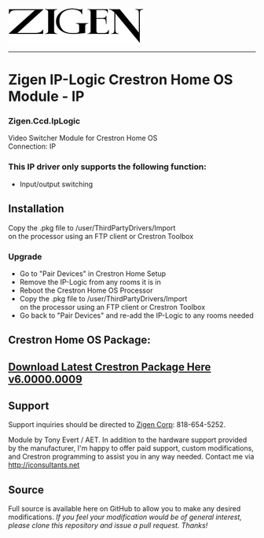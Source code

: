 ![Zigen Logo](https://github.com/tony722/Zigen.HXLPlus/raw/master/Documentation/Zigen_Logo_Black_small.png)
***
# Zigen IP-Logic Crestron Home OS Module - IP
### Zigen.Ccd.IpLogic

Video Switcher Module for Crestron Home OS  
Connection: IP

### This IP driver only supports the following function:
* Input/output switching

## Installation
Copy the .pkg file to /user/ThirdPartyDrivers/Import  
on the processor using an FTP client or Crestron Toolbox

### Upgrade
* Go to "Pair Devices" in Crestron Home Setup
* Remove the IP-Logic from any rooms it is in
* Reboot the Crestron Home OS Processor
* Copy the .pkg file to /user/ThirdPartyDrivers/Import  
on the processor using an FTP client or Crestron Toolbox
* Go back to "Pair Devices" and re-add the IP-Logic to any rooms needed


## Crestron Home OS Package:
## [Download Latest Crestron Package Here v6.0000.0009](https://github.com/tony722/Zigen.Ccd.IpLogic/raw/master/AET.Zigen.Ccd.IpLogic/bin/Debug/AET.Zigen.Ccd.IpLogic.pkg)


## Support
Support inquiries should be directed to [Zigen Corp](https://zingencorp.com): 818-654-5252. 

Module by Tony Evert / AET. 
In addition to the hardware support provided by the manufacturer, I'm happy to offer paid support, custom modifications, and Crestron programming to assist you in any way needed. Contact me via http://iconsultants.net

## Source
Full source is available here on GitHub to allow you to make any desired modifications. _If you feel your modification would be of general interest, please clone this repository and issue a pull request. Thanks!_
